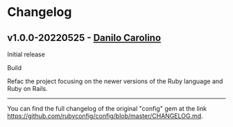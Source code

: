 # Changelog

## v1.0.0-20220525 - [Danilo Carolino](@danilogco)

Initial release

Build

Refac the project focusing on the newer versions of the Ruby
language and Ruby on Rails.

---------------------

You can find the full changelog of the original "config" gem at the link
<https://github.com/rubyconfig/config/blob/master/CHANGELOG.md>.
